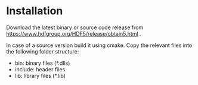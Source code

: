 # Installation

Download the latest binary or source code release from https://www.hdfgroup.org/HDF5/release/obtain5.html .

In case of a source version build it using cmake.
Copy the relevant files into the following folder structure:

- bin: binary files (*.dlls)
- include: header files
- lib: library files (*.lib)
